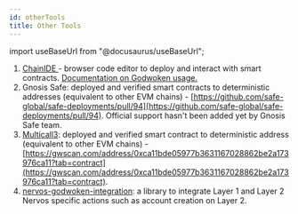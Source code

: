 ```yaml
---
id: otherTools
title: Other Tools
---
```

import useBaseUrl from "@docusaurus/useBaseUrl";

1. [ChainIDE ](https://chainide.com/)- browser code editor to deploy and interact with smart contracts. [Documentation on Godwoken usage.](https://chainide.gitbook.io/chainide-english-1/ethereum-ide-1/6.-nervos-ide/1.-nervos-ide-environment-configuration#4.-configure-the-test-network)
2. Gnosis Safe: deployed and verified smart contracts to deterministic addresses (equivalent to other EVM chains) - [https://github.com/safe-global/safe-deployments/pull/94](https://github.com/safe-global/safe-deployments/pull/94). Official support hasn't been added yet by Gnosis Safe team.
3. [Multicall3](https://github.com/mds1/multicall): deployed and verified smart contract to deterministic address (equivalent to other EVM chains) - [https://gwscan.com/address/0xca11bde05977b3631167028862be2a173976ca11?tab=contract](https://gwscan.com/address/0xca11bde05977b3631167028862be2a173976ca11?tab=contract).
4. [nervos-godwoken-integration](https://github.com/Roger-Rumblefish/nervos-godwoken-integration): a library to integrate Layer 1 and Layer 2 Nervos specific actions such as account creation on Layer 2.